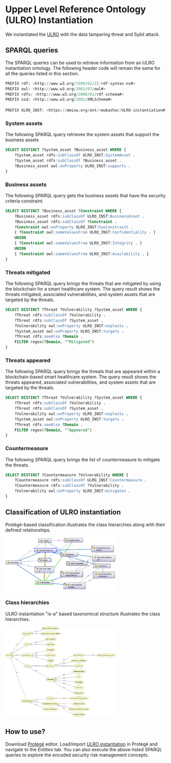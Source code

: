 # Upper Level Reference Ontology (ULRO) Instantiation

We instantiated the [ULRO](https://github.com/mubashar-iqbal/upper-level-reference-ontology) with the data tampering threat and Sybil attack.

## SPARQL queries
The SPARQL queries can be used to retrieve information from an ULRO instantiation ontology. The following header code will remain the same for all the queries listed in this section.

```sql
PREFIX rdf: <http://www.w3.org/1999/02/22-rdf-syntax-ns#>
PREFIX owl: <http://www.w3.org/2002/07/owl#>
PREFIX rdfs: <http://www.w3.org/2000/01/rdf-schema#>
PREFIX xsd: <http://www.w3.org/2001/XMLSchema#>

PREFIX ULRO_INST: <https://mmisw.org/ont/~mubashar/ULRO-instantiation#>
```

### System assets
The following SPARQL query retrieves the system assets that support the business assets

```sql
SELECT DISTINCT ?System_asset ?Business_asset WHERE {
    ?System_asset rdfs:subClassOf ULRO_INST:SystemAsset .
    ?System_asset rdfs:subClassOf ?Business_asset .
    ?Business_asset owl:onProperty ULRO_INST:supports .
}
```

### Business assets
The following SPARQL query gets the business assets that have the security criteria constraint.

```sql
SELECT DISTINCT ?Business_asset ?Constraint WHERE {
    ?Business_asset rdfs:subClassOf ULRO_INST:BusinessAsset .
    ?Business_asset rdfs:subClassOf ?Constraint .
    ?Constraint owl:onProperty ULRO_INST:hasConstraint .
    { ?Constraint owl:someValuesFrom ULRO_INST:Confidentiality . }
    UNION
    { ?Constraint owl:someValuesFrom ULRO_INST:Integrity . }
    UNION
    { ?Constraint owl:someValuesFrom ULRO_INST:Availability . }
}
```

### Threats mitigated
The following SPARQL query brings the threats that are mitigated by using the blockchain for a smart healthcare system. The query result shows the threats mitigated, associated vulnerabilities, and system assets that are targeted by the threats.

```sql
SELECT DISTINCT ?Threat ?Vulnerability ?System_asset WHERE {
    ?Threat rdfs:subClassOf ?Vulnerability .
    ?Threat rdfs:subClassOf ?System_asset .
    ?Vulnerability owl:onProperty ULRO_INST:exploits .
    ?System_asset owl:onProperty ULRO_INST:targets .
    ?Threat rdfs:seeAlso ?Domain .
    FILTER regex(?Domain, "^Mitigated")
}
```
### Threats appeared
The following SPARQL query brings the threats that are appeared within a blockchain-based smart healthcare system. The query result shows the threats appeared, associated vulnerabilities, and system assets that are targeted by the threats.

```sql
SELECT DISTINCT ?Threat ?Vulnerability ?System_asset WHERE {
    ?Threat rdfs:subClassOf ?Vulnerability .
    ?Threat rdfs:subClassOf ?System_asset .
    ?Vulnerability owl:onProperty ULRO_INST:exploits .
    ?System_asset owl:onProperty ULRO_INST:targets .
    ?Threat rdfs:seeAlso ?Domain .
    FILTER regex(?Domain, "^Appeared")
}
```

### Countermeasure
The following SPARQL query brings the list of countermeasure to mitigate the threats.

```sql
SELECT DISTINCT ?Countermeasure ?Vulnerability WHERE {
    ?Countermeasure rdfs:subClassOf ULRO_INST:Countermeasure .
    ?Countermeasure rdfs:subClassOf ?Vulnerability .
    ?Vulnerability owl:onProperty ULRO_INST:mitigates .
}
```

## Classification of ULRO instantiation
Protégé-based classification illustrates the class hierarchies along with their defined relationships.

<img src="ULRO-instantiation.png" width="350" alt="ULRO Protégé-based classifications" title="ULRO Protégé-based classifications"/>

### Class hierarchies

ULRO instantiation "is-a" based taxonomical structure illustrates the class hierarchies.

<img src="classes_hierarchy.png" width="350" alt="ULRO Protégé-based classifications" title="ULRO Protégé-based classifications"/>

## How to use?
Download [Protégé](https://protege.stanford.edu) editor. Load/import [ULRO instantiation](https://mmisw.org/ont/~mubashar/ULRO-instantiation) in Protégé and navigate to the *Entities* tab. You can also execute the above-listed SPARQL queries to explore the encoded security risk management concepts.